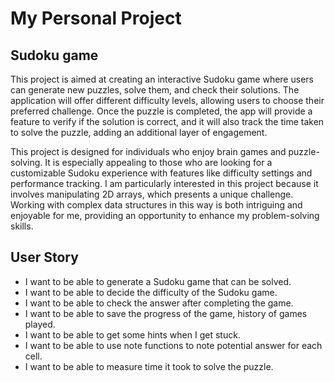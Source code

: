 # My Personal Project

## Sudoku game
This project is aimed at creating an interactive Sudoku game where users can generate new puzzles, solve them, and check their solutions. The application will offer different difficulty levels, allowing users to choose their preferred challenge. Once the puzzle is completed, the app will provide a feature to verify if the solution is correct, and it will also track the time taken to solve the puzzle, adding an additional layer of engagement.

This project is designed for individuals who enjoy brain games and puzzle-solving. It is especially appealing to those who are looking for a customizable Sudoku experience with features like difficulty settings and performance tracking. I am particularly interested in this project because it involves manipulating 2D arrays, which presents a unique challenge. Working with complex data structures in this way is both intriguing and enjoyable for me, providing an opportunity to enhance my problem-solving skills.

## User Story
- I want to be able to generate a Sudoku game that can be solved.
- I want to be able to decide the difficulty of the Sudoku game.
- I want to be able to check the answer after completing the game.
- I want to be able to save the progress of the game, history of games played.
- I want to be able to get some hints when I get stuck.
- I want to be able to use note functions to note potential answer for each cell.
- I want to be able to measure time it took to solve the puzzle.